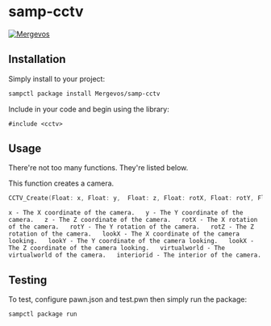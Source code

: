# samp-cctv

[![Mergevos](https://img.shields.io/badge/Mergevos-samp--cctv-2f2f2f.svg?style=for-the-badge)](https://github.com/Mergevos/samp-cctv)

## Installation

Simply install to your project:

```bash
sampctl package install Mergevos/samp-cctv
```

Include in your code and begin using the library:

```pawn
#include <cctv>
```

## Usage

There're not too many functions. They're listed below.

This function creates a camera.

```c
CCTV_Create(Float: x, Float: y,  Float: z, Float: rotX, Float: rotY, Float: rotZ, Float: lookX, Float: lookY, Float: lookZ, virtualworld, interiorid)
```

``
x - The X coordinate of the camera.  
y - The Y coordinate of the camera.  
z - The Z coordinate of the camera.  
rotX - The X rotation of the camera.  
rotY - The Y rotation of the camera.  
rotZ - The Z rotation of the camera.  
lookX - The X coordinate of the camera looking.  
lookY - The Y coordinate of the camera looking.  
lookX - The Z coordinate of the camera looking.  
virtualworld - The virtualworld of the camera.  
interiorid - The interior of the camera.
``  


## Testing

To test, configure pawn.json and test.pwn then simply run the package:

```bash
sampctl package run
```
